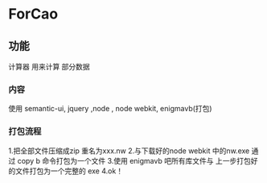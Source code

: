 # ForCao	
## 功能
计算器 用来计算 部分数据		
### 内容
使用 semantic-ui, jquery ,node , node webkit, enigmavb(打包)
### 打包流程
1.把全部文件压缩成zip 重名为xxx.nw
2.与下载好的node webkit 中的nw.exe 通过 copy b 命令打包为一个文件
3.使用 enigmavb 吧所有库文件与 上一步打包好的文件打包为一个完整的 exe 
4.ok！

